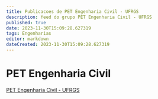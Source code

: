```yaml
---
title: Publicacoes de PET Engenharia Civil - UFRGS 
description: feed do grupo PET Engenharia Civil - UFRGS
published: true
date: 2023-11-30T15:09:28.627319
tags: Engenharias
editor: markdown
dateCreated: 2023-11-30T15:09:28.627319
---
```


# PET Engenharia Civil
[PET Engenharia Civil - UFRGS](/grupo/48PETEngenhariaCivilUFRGS.md)